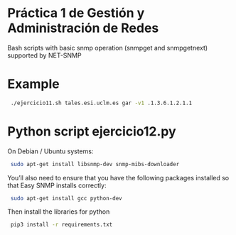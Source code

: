 # Práctica 1 de Gestión y Administración de Redes
Bash scripts with basic snmp operation (snmpget and snmpgetnext) supported by NET-SNMP

# Example
```bash
 ./ejercicio11.sh tales.esi.uclm.es gar -v1 .1.3.6.1.2.1.1
```
# Python script ejercicio12.py
On Debian / Ubuntu systems:
```bash
 sudo apt-get install libsnmp-dev snmp-mibs-downloader
```
You’ll also need to ensure that you have the following packages installed so that Easy SNMP installs correctly:
```bash
 sudo apt-get install gcc python-dev
```
Then install the libraries for python
```bash
 pip3 install -r requirements.txt
```
